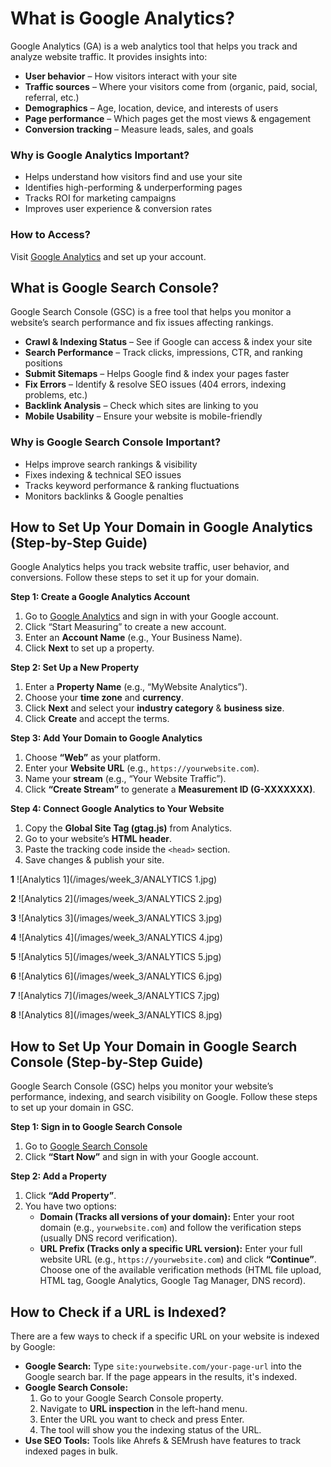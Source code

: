 # What is Google Analytics?

Google Analytics (GA) is a web analytics tool that helps you track and analyze website traffic. It provides insights into:

* **User behavior** – How visitors interact with your site
* **Traffic sources** – Where your visitors come from (organic, paid, social, referral, etc.)
* **Demographics** – Age, location, device, and interests of users
* **Page performance** – Which pages get the most views & engagement
* **Conversion tracking** – Measure leads, sales, and goals

### Why is Google Analytics Important?

* Helps understand how visitors find and use your site
* Identifies high-performing & underperforming pages
* Tracks ROI for marketing campaigns
* Improves user experience & conversion rates

### How to Access?

Visit [Google Analytics](https://analytics.google.com/) and set up your account.

## What is Google Search Console?

Google Search Console (GSC) is a free tool that helps you monitor a website’s search performance and fix issues affecting rankings.

* **Crawl & Indexing Status** – See if Google can access & index your site
* **Search Performance** – Track clicks, impressions, CTR, and ranking positions
* **Submit Sitemaps** – Helps Google find & index your pages faster
* **Fix Errors** – Identify & resolve SEO issues (404 errors, indexing problems, etc.)
* **Backlink Analysis** – Check which sites are linking to you
* **Mobile Usability** – Ensure your website is mobile-friendly

### Why is Google Search Console Important?

* Helps improve search rankings & visibility
* Fixes indexing & technical SEO issues
* Tracks keyword performance & ranking fluctuations
* Monitors backlinks & Google penalties

## How to Set Up Your Domain in Google Analytics (Step-by-Step Guide)

Google Analytics helps you track website traffic, user behavior, and conversions. Follow these steps to set it up for your domain.

**Step 1: Create a Google Analytics Account**

1.  Go to [Google Analytics](https://analytics.google.com/) and sign in with your Google account.
2.  Click “Start Measuring” to create a new account.
3.  Enter an **Account Name** (e.g., Your Business Name).
4.  Click **Next** to set up a property.

**Step 2: Set Up a New Property**

1.  Enter a **Property Name** (e.g., “MyWebsite Analytics”).
2.  Choose your **time zone** and **currency**.
3.  Click **Next** and select your **industry category** & **business size**.
4.  Click **Create** and accept the terms.

**Step 3: Add Your Domain to Google Analytics**

1.  Choose **“Web”** as your platform.
2.  Enter your **Website URL** (e.g., `https://yourwebsite.com`).
3.  Name your **stream** (e.g., “Your Website Traffic”).
4.  Click **“Create Stream”** to generate a **Measurement ID (G-XXXXXXX)**.

**Step 4: Connect Google Analytics to Your Website**

1.  Copy the **Global Site Tag (gtag.js)** from Analytics.
2.  Go to your website’s **HTML header**.
3.  Paste the tracking code inside the `<head>` section.
4.  Save changes & publish your site.


**1**
![Analytics 1](/images/week_3/ANALYTICS 1.jpg)

**2**
![Analytics 2](/images/week_3/ANALYTICS 2.jpg)

**3**
![Analytics 3](/images/week_3/ANALYTICS 3.jpg)

**4**
![Analytics 4](/images/week_3/ANALYTICS 4.jpg)

**5**
![Analytics 5](/images/week_3/ANALYTICS 5.jpg)

**6**
![Analytics 6](/images/week_3/ANALYTICS 6.jpg)

**7**
![Analytics 7](/images/week_3/ANALYTICS 7.jpg)

**8**
![Analytics 8](/images/week_3/ANALYTICS 8.jpg)


## How to Set Up Your Domain in Google Search Console (Step-by-Step Guide)

Google Search Console (GSC) helps you monitor your website’s performance, indexing, and search visibility on Google. Follow these steps to set up your domain in GSC.

**Step 1: Sign in to Google Search Console**

1.  Go to [Google Search Console](https://search.google.com/search-console/)
2.  Click **“Start Now”** and sign in with your Google account.

**Step 2: Add a Property**

1.  Click **“Add Property”**.
2.  You have two options:
    * **Domain (Tracks all versions of your domain):** Enter your root domain (e.g., `yourwebsite.com`) and follow the verification steps (usually DNS record verification).
    * **URL Prefix (Tracks only a specific URL version):** Enter your full website URL (e.g., `https://yourwebsite.com`) and click **“Continue”**. Choose one of the available verification methods (HTML file upload, HTML tag, Google Analytics, Google Tag Manager, DNS record).

## How to Check if a URL is Indexed?

There are a few ways to check if a specific URL on your website is indexed by Google:

* **Google Search:** Type `site:yourwebsite.com/your-page-url` into the Google search bar. If the page appears in the results, it's indexed.
* **Google Search Console:**
    1.  Go to your Google Search Console property.
    2.  Navigate to **URL inspection** in the left-hand menu.
    3.  Enter the URL you want to check and press Enter.
    4.  The tool will show you the indexing status of the URL.
* **Use SEO Tools:** Tools like Ahrefs & SEMrush have features to track indexed pages in bulk.
